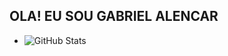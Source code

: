 ##                     OLA! EU SOU GABRIEL ALENCAR





- ![GitHub Stats](https://github-readme-stats.vercel.app/api?username=GabrielAlenc&show_icons=true&theme=radical)

